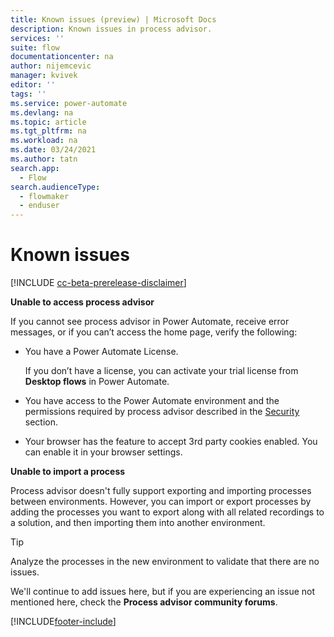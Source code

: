 ```yaml
---
title: Known issues (preview) | Microsoft Docs
description: Known issues in process advisor.
services: ''
suite: flow
documentationcenter: na
author: nijemcevic 
manager: kvivek
editor: ''
tags: ''
ms.service: power-automate
ms.devlang: na
ms.topic: article
ms.tgt_pltfrm: na
ms.workload: na
ms.date: 03/24/2021
ms.author: tatn
search.app: 
  - Flow
search.audienceType: 
  - flowmaker
  - enduser
---
```


# Known issues

[!INCLUDE [cc-beta-prerelease-disclaimer](includes/cc-beta-prerelease-disclaimer.md)]

**Unable to access process advisor**

If you cannot see process advisor in Power Automate, receive error messages, or if you can’t access the home page, verify the following:

- You have a Power Automate License.

   If you don’t have a license, you can activate your trial license from **Desktop flows** in Power Automate.
- You have access to the Power Automate environment and the permissions required by process advisor described in the [Security](process-advisor-security.md) section.
- Your browser has the feature to accept 3rd party cookies enabled.
  You can enable it in your browser settings.
  
**Unable to import a process**

Process advisor doesn't fully support exporting and importing processes between environments. However, you can import or export processes by adding the processes you want to export along with all related recordings to a solution, and then importing them into another environment. 

>[!TIP]
>Analyze the processes in the new environment to validate that there are no issues.

We'll continue to add issues here, but if you are experiencing an issue not mentioned here, check the **Process advisor community forums**.


[!INCLUDE[footer-include](includes/footer-banner.md)]